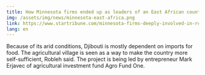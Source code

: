 ```yaml
---
title: How Minnesota firms ended up as leaders of an East African country's redevelopment efforts
img: /assets/img/news/minnesota-east-africa.png
link: https://www.startribune.com/minnesota-firms-deeply-involved-in-redeveloping-east-africa-s-djibouti/565912632/
lang: en
---
```


Because of its arid conditions, Djibouti is mostly dependent on imports for food. The agricultural village is seen as a way to make the country more self-sufficient, Robleh said. The project is being led by entrepreneur Mark Erjavec of agricultural investment fund Agro Fund One.
